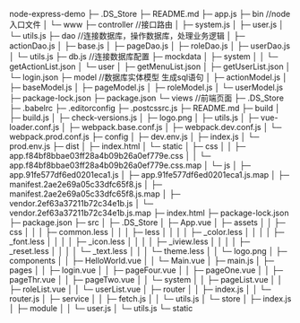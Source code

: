 node-express-demo
├─ .DS_Store
├─ README.md
├─ app.js
├─ bin                          //node入口文件
│  └─ www
├─ controller                   //接口路由
│  ├─ system.js
│  ├─ user.js
│  └─ utils.js
├─ dao                          //连接数据库，操作数据库，处理业务逻辑
│  ├─ actionDao.js
│  ├─ base.js
│  ├─ pageDao.js
│  ├─ roleDao.js
│  ├─ userDao.js
│  └─ utils.js
├─ db.js                        //连接数据库配置
├─ mockdata
│  ├─ system
│  │  └─ getActionList.json
│  └─ user
│     ├─ getMenuList.json
│     ├─ getUserList.json
│     └─ login.json
├─ model                        //数据库实体模型 生成sql语句
│  ├─ actionModel.js
│  ├─ baseModel.js
│  ├─ pageModel.js
│  ├─ roleModel.js
│  └─ userModel.js
├─ package-lock.json
├─ package.json
└─ views                        //前端页面
   ├─ .DS_Store
   ├─ .babelrc
   ├─ .editorconfig
   ├─ .postcssrc.js
   ├─ README.md
   ├─ build
   │  ├─ build.js
   │  ├─ check-versions.js
   │  ├─ logo.png
   │  ├─ utils.js
   │  ├─ vue-loader.conf.js
   │  ├─ webpack.base.conf.js
   │  ├─ webpack.dev.conf.js
   │  └─ webpack.prod.conf.js
   ├─ config
   │  ├─ dev.env.js
   │  ├─ index.js
   │  └─ prod.env.js
   ├─ dist
   │  ├─ index.html
   │  └─ static
   │     ├─ css
   │     │  ├─ app.f84bf8bbae03ff28a4b09b26a0ef779e.css
   │     │  └─ app.f84bf8bbae03ff28a4b09b26a0ef779e.css.map
   │     └─ js
   │        ├─ app.91fe577df6ed0201eca1.js
   │        ├─ app.91fe577df6ed0201eca1.js.map
   │        ├─ manifest.2ae2e69a05c33dfc65f8.js
   │        ├─ manifest.2ae2e69a05c33dfc65f8.js.map
   │        ├─ vendor.2ef63a37211b72c34e1b.js
   │        └─ vendor.2ef63a37211b72c34e1b.js.map
   ├─ index.html
   ├─ package-lock.json
   ├─ package.json
   ├─ src
   │  ├─ .DS_Store
   │  ├─ App.vue
   │  ├─ assets
   │  │  ├─ css
   │  │  │  ├─ common.less
   │  │  │  ├─ less
   │  │  │  │  ├─ _color.less
   │  │  │  │  ├─ _font.less
   │  │  │  │  ├─ _icon.less
   │  │  │  │  ├─ _iview.less
   │  │  │  │  ├─ _reset.less
   │  │  │  │  └─ _text.less
   │  │  │  └─ theme.less
   │  │  └─ logo.png
   │  ├─ components
   │  │  ├─ HelloWorld.vue
   │  │  └─ Main.vue
   │  ├─ main.js
   │  ├─ pages
   │  │  ├─ login.vue
   │  │  ├─ pageFour.vue
   │  │  ├─ pageOne.vue
   │  │  ├─ pageThr.vue
   │  │  ├─ pageTwo.vue
   │  │  └─ system
   │  │     ├─ pageList.vue
   │  │     ├─ roleList.vue
   │  │     └─ userList.vue
   │  ├─ router
   │  │  ├─ index.js
   │  │  └─ router.js
   │  ├─ service
   │  │  ├─ fetch.js
   │  │  └─ utils.js
   │  └─ store
   │     ├─ index.js
   │     ├─ module
   │     │  └─ user.js
   │     └─ utils.js
   └─ static

```
